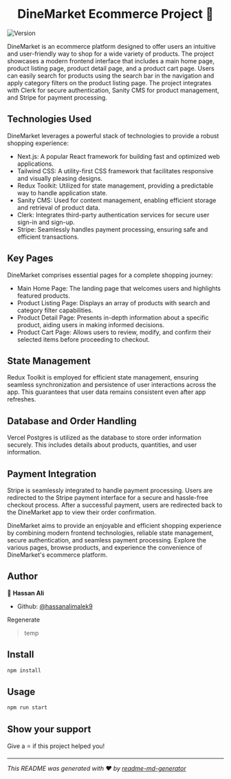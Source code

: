 <h1 align="center">DineMarket Ecommerce Project 👋</h1>
<p>
  <img alt="Version" src="https://img.shields.io/badge/version-v1-blue.svg?cacheSeconds=2592000" />
</p>

DineMarket is an ecommerce platform designed to offer users an intuitive and user-friendly way to shop for a wide variety of products. The project showcases a modern frontend interface that includes a main home page, product listing page, product detail page, and a product cart page. Users can easily search for products using the search bar in the navigation and apply category filters on the product listing page. The project integrates with Clerk for secure authentication, Sanity CMS for product management, and Stripe for payment processing.

## Technologies Used

DineMarket leverages a powerful stack of technologies to provide a robust shopping experience:

- Next.js: A popular React framework for building fast and optimized web applications.
- Tailwind CSS: A utility-first CSS framework that facilitates responsive and visually pleasing designs.
- Redux Toolkit: Utilized for state management, providing a predictable way to handle application state.
- Sanity CMS: Used for content management, enabling efficient storage and retrieval of product data.
- Clerk: Integrates third-party authentication services for secure user sign-in and sign-up.
- Stripe: Seamlessly handles payment processing, ensuring safe and efficient transactions.

## Key Pages
DineMarket comprises essential pages for a complete shopping journey:

- Main Home Page: The landing page that welcomes users and highlights featured products.
- Product Listing Page: Displays an array of products with search and category filter capabilities.
- Product Detail Page: Presents in-depth information about a specific product, aiding users in making informed decisions.
- Product Cart Page: Allows users to review, modify, and confirm their selected items before proceeding to checkout.
  

## State Management
Redux Toolkit is employed for efficient state management, ensuring seamless synchronization and persistence of user interactions across the app. This guarantees that user data remains consistent even after app refreshes.

## Database and Order Handling
Vercel Postgres is utilized as the database to store order information securely. This includes details about products, quantities, and user information.

## Payment Integration
Stripe is seamlessly integrated to handle payment processing. Users are redirected to the Stripe payment interface for a secure and hassle-free checkout process. After a successful payment, users are redirected back to the DineMarket app to view their order confirmation.

DineMarket aims to provide an enjoyable and efficient shopping experience by combining modern frontend technologies, reliable state management, secure authentication, and seamless payment processing. Explore the various pages, browse products, and experience the convenience of DineMarket's ecommerce platform.

## Author

👤 **Hassan Ali**

* Github: [@hassanalimalek9](https://github.com/hassanalimalek9)


Regenerate



> temp

## Install

```sh
npm install
```

## Usage

```sh
npm run start
```

## Show your support

Give a ⭐️ if this project helped you!

***
_This README was generated with ❤️ by [readme-md-generator](https://github.com/kefranabg/readme-md-generator)_
